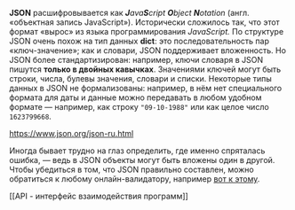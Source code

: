 **JSON** расшифровывается как _**J**ava**S**cript **O**bject **N**otation_ (англ. «объектная запись JavaScript»). Исторически сложилось так, что этот формат «вырос» из языка программирования _JavaScript._ По структуре JSON очень похож на тип данных **dict**: это последовательность пар «ключ-значение»; как и словари, JSON поддерживает вложенность. Но JSON более стандартизирован: например, ключи словаря в JSON пишутся **только в двойных кавычках**. Значениями ключей могут быть строки, числа, булевы значения, словари и списки.
Некоторые типы данных в JSON не формализованы: например, в нём нет специального формата для даты и данные можно передавать в любом удобном формате — например, как строку `"09-10-1988"` или как целое число `1623799668`.

https://www.json.org/json-ru.html

Иногда бывает трудно на глаз определить, где именно спряталась ошибка, — ведь в JSON объекты могут быть вложены один в другой. Чтобы убедиться в том, что JSON правильно составлен, можно обратиться к любому онлайн-валидатору, например [вот к этому](https://codebeautify.org/jsonvalidator).

[[API - интерфейс взаимодействия программ]]